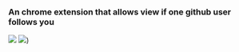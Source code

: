 ### An chrome extension that allows view if one github user follows you
![](https://i.imgur.com/jMUelv3.png)
![](https://i.imgur.com/e1fjtjk.png))